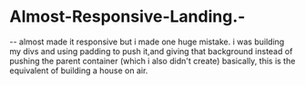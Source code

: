 # Almost-Responsive-Landing.-
-- almost made it responsive 
but i made one huge mistake.
i was building my divs and using 
padding to push it,and giving that background 
instead of pushing the parent container 
(which i also didn't create)
basically, this is the equivalent 
of building a house on air.
